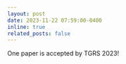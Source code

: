 ```yaml
---
layout: post
date: 2023-11-22 07:59:00-0400
inline: true
related_posts: false
---
```


One paper is accepted by TGRS 2023!
